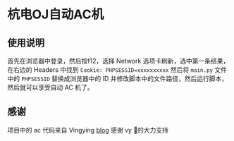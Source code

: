# 杭电OJ自动AC机

## 使用说明

首先在浏览器中登录，然后按f12，选择 Network 选项卡刷新，选中第一条结果，在右边的 Headers 中找到 `Cookie: PHPSESSID=xxxxxxxxxx` 然后将 `main.py` 文件中的 `PHPSESSID` 替换成浏览器中的 ID 并修改脚本中的文件路径，然后运行脚本，然后就可以享受自动 AC 机了。

## 感谢

项目中的 ac 代码来自 Vingying [blog](https://reimu.red) 感谢 vy 👴的大力支持
